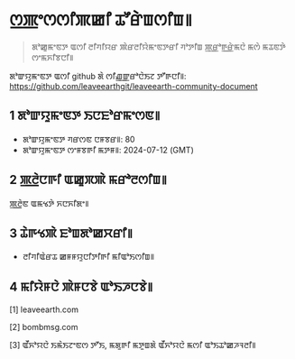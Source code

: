 # ꯁ꯭ꯄꯦꯁꯁꯤꯄꯀꯤ ꯊꯧꯔꯥꯡꯁꯤꯡ꯫

>ꯗꯣꯀꯨꯃꯦꯟꯇ ꯑꯁꯤ ꯂꯤꯚꯤꯌꯔ ꯄꯥꯔꯂꯤꯌꯥꯃꯦꯟꯇꯔꯤ ꯚꯣꯇꯤꯡ ꯄ꯭ꯔꯣꯒ꯭ꯔꯥꯃꯅꯥ ꯃꯁꯥ ꯃꯊꯟꯇꯥ ꯁꯦꯃꯈꯤꯕꯅꯤ꯫

ꯗꯣꯛꯌꯨꯃꯦꯟꯇ ꯑꯁꯤ github ꯗꯥ ꯁꯤꯉ꯭ꯛꯔꯣꯅꯥꯏꯖ ꯇꯧꯒꯅꯤ꯫: https://github.com/leaveearthgit/leaveearth-community-document

## 1 ꯗꯣꯛꯌꯨꯃꯦꯟꯇ ꯏꯅꯐꯣꯔꯃꯦꯁꯟ꯫

- ꯗꯣꯛꯌꯨꯃꯦꯟꯇ ꯚꯔꯁꯟ ꯅꯝꯕꯔ꯫: 80
- ꯗꯣꯛꯌꯨꯃꯦꯟꯇ ꯁꯦꯝꯕꯒꯤ ꯃꯇꯝ꯫: 2024-07-12 (GMT)

## 2 ꯄ꯭ꯂꯥꯅꯒꯤ ꯑꯀꯨꯞꯄꯥ ꯃꯔꯣꯂꯁꯤꯡ꯫

ꯄ꯭ꯂꯥꯟ ꯑꯃꯠꯇꯥ ꯈꯅꯈꯤꯗꯦ꯫

## 3 ꯊꯥꯒꯠꯄꯥ ꯐꯣꯡꯗꯣꯀꯆꯔꯤ꯫
* ꯂꯤꯚꯤꯑꯥꯔꯊ ꯀꯝꯝꯌꯨꯅꯤꯇꯤꯒꯤ ꯃꯤꯑꯣꯏꯁꯤꯡ꯫

## 4 ꯃꯤꯌꯥꯝꯅꯥ ꯄꯥꯝꯅꯕꯥ ꯑꯣꯏꯍꯅꯕꯥ꯫
[1] leaveearth.com

[2] bombmsg.com

[3] ꯑꯩꯈꯣꯌꯅꯥ ꯏꯃꯥꯏꯖꯦꯟꯁ ꯇꯧꯏ, ꯃꯗꯨꯒꯤ ꯃꯇꯨꯡꯗꯥ ꯑꯩꯈꯣꯌꯅꯥ ꯃꯁꯤ ꯑꯣꯏꯊꯣꯀꯍꯜꯂꯤ꯫